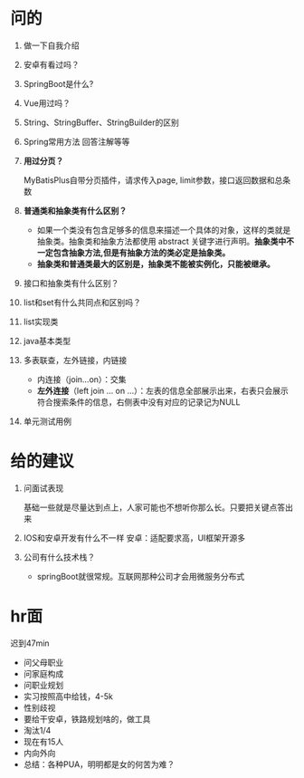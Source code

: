 # 问的

1. 做一下自我介绍

2. 安卓有看过吗？

3. SpringBoot是什么?

4. Vue用过吗？

5. String、StringBuffer、StringBuilder的区别

6. Spring常用方法 回答注解等等

7. **用过分页？**

   MyBatisPlus自带分页插件，请求传入page, limit参数，接口返回数据和总条数

8. **普通类和抽象类有什么区别？**

    - 如果一个类没有包含足够多的信息来描述一个具体的对象，这样的类就是抽象类。抽象类和抽象方法都使用 abstract 关键字进行声明。**抽象类中不一定包含抽象方法,但是有抽象方法的类必定是抽象类。**
    - **抽象类和普通类最大的区别是，抽象类不能被实例化，只能被继承。**

9. 接口和抽象类有什么区别？

10. list和set有什么共同点和区别吗？

11. list实现类

12. java基本类型

13. 多表联查，左外链接，内链接

    - 内连接（join…on）：交集
    - **左外连接**（left join … on …）：左表的信息全部展示出来，右表只会展示符合搜索条件的信息，右侧表中没有对应的记录记为NULL

14. 单元测试用例

# 给的建议

1. 问面试表现

   基础一些就是尽量达到点上，人家可能也不想听你那么长。只要把关键点答出来

2. IOS和安卓开发有什么不一样 安卓：适配要求高，UI框架开源多

3. 公司有什么技术栈？

    - springBoot就很常规。互联网那种公司才会用微服务分布式

# hr面

迟到47min

- 问父母职业
- 问家庭构成
- 问职业规划
- 实习按照高中给钱，4-5k
- 性别歧视
- 要给干安卓，铁路规划啥的，做工具
- 淘汰1/4
- 现在有15人
- 内向外向
- 总结：各种PUA，明明都是女的何苦为难？